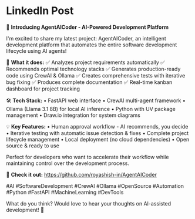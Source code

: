 # LinkedIn Post

🚀 **Introducing AgentAICoder - AI-Powered Development Platform**

I'm excited to share my latest project: AgentAICoder, an intelligent development platform that automates the entire software development lifecycle using AI agents!

🤖 **What it does:**
✅ Analyzes project requirements automatically
✅ Recommends optimal technology stacks
✅ Generates production-ready code using CrewAI & Ollama
✅ Creates comprehensive tests with iterative bug fixing
✅ Produces complete documentation
✅ Real-time kanban dashboard for project tracking

🛠️ **Tech Stack:**
• FastAPI web interface
• CrewAI multi-agent framework
• Ollama (Llama 3.1 8B) for local AI inference
• Python with UV package management
• Draw.io integration for system diagrams

💡 **Key Features:**
• Human approval workflow - AI recommends, you decide
• Iterative testing with automatic issue detection & fixes
• Complete project lifecycle management
• Local deployment (no cloud dependencies)
• Open source & ready to use

Perfect for developers who want to accelerate their workflow while maintaining control over the development process.

🔗 **Check it out:** https://github.com/royashish-in/AgentAICoder

#AI #SoftwareDevelopment #CrewAI #Ollama #OpenSource #Automation #Python #FastAPI #MachineLearning #DevTools

What do you think? Would love to hear your thoughts on AI-assisted development! 💭
